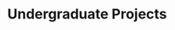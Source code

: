 ---
title: Undergraduate Projects
order: 3
img: /assets/img/clara.JPG
publications:
  - date: 2014-05-01
    title: "Cognitive Learning Assisted Robotic Arm (CLARA)"
    authors: "Naveen N. Murthy, Nitin J. Sanket, Raghunandana R., Vyshak A. V., M. S. Srinivas"
    links:
        preprint: //assets/docs/clara.pdf
        poster: //assets/docs/claraposter.pdf
        video: //youtube.com/watch?v=Skme0Y8C83k&t=23s
        award: Won second place in the south east asian R10 IEEE congress' Demo!T competition
        page: //project/clara.shtml
---